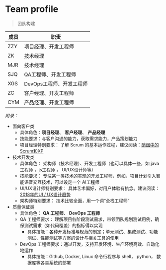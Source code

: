 # Team profile

> 团队构建

| 成员 | 职责                     |
| ---- | ------------------------ |
| ZZY  | 项目经理、开发工程师     |
| ZK   | 技术经理                 |
| MJR  | 技术经理                 |
| SJQ  | QA工程师、开发工程师     |
| XGS  | DevOps工程师、开发工程师 |
| ZC   | 客户经理、开发工程师     |
| CYM  | 产品经理、开发工程师     |



*附录：*

- 面向客户类
  - 具体角色：**项目经理**、 **客户经理**、 **产品经理**
  - 技能要求：与客户沟通的能力，获取需求能力，产品策划能力
  - 项目经理特别要求： 了解 Scrum 的基本运作过程，建议阅读：[硝烟中的Scrum和XP](http://www.infoq.com/cn/minibooks/scrum-xp-from-the-trenches)
- 技术开发类
  - 具体角色： 架构师（技术经理）、开发工程师（也可以具体一些，如 java工程师 ，js工程师 ， UI/UX设计师等）
  - 技能要求： 专注某一类技术的实现的开发工程师，例如，项目计划引入智能语音交互技术，可以设定一个 AI工程师
  - UI/UX设计师特别要求： 具体艺术偏好，对用户体验有执念。建议阅读：[2018年的UI / UX设计趋势](http://www.uisdc.com/ui-ux-design-trend-2018)
  - 架构师特别要求： 技术比较全面，用一个词“全栈工程师”
- 质量保证类
  - 具体角色： **QA 工程师**、 **DevOps 工程师**
  - QA 工程师要求： 理解项目各阶段测试需求，带领团队规划测试用例，确保测试需求（如代码覆盖）的指标得以实现
    - 具体技能：各种开发标准与规范的制定；单元测试、集成测试、功能测试、性能测试等方案的设计与相关工具的使用
  - DevOps 工程师要求：通过开发，支持开发环境、生产环境高效、自动化地运作
    - 具体技能：Github, Docker, Linux 命令行程序与 shell， python， 数据库等各类系统的部署